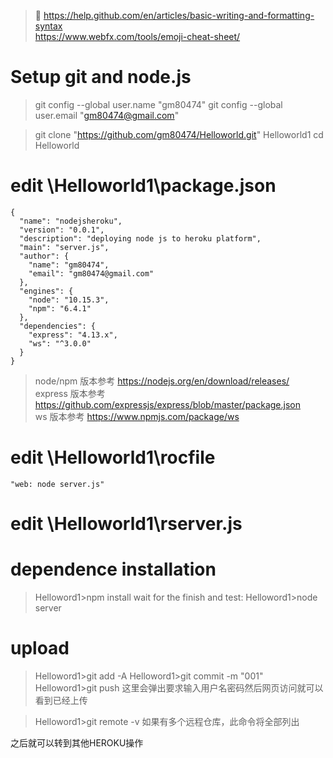 > :musical_note:
> https://help.github.com/en/articles/basic-writing-and-formatting-syntax  
> https://www.webfx.com/tools/emoji-cheat-sheet/  


# Setup git and node.js
> git config --global user.name "gm80474"
> git config --global user.email "gm80474@gmail.com"

> git clone "https://github.com/gm80474/Helloworld.git" Helloworld1
> cd Helloworld

# edit \Helloworld1\package.json
``` 
{
  "name": "nodejsheroku",
  "version": "0.0.1",
  "description": "deploying node js to heroku platform",
  "main": "server.js",
  "author": {
    "name": "gm80474",
    "email": "gm80474@gmail.com"
  },
  "engines": {
    "node": "10.15.3",
    "npm": "6.4.1"
  },
  "dependencies": {
    "express": "4.13.x",
    "ws": "^3.0.0"
  }
}
```
> node/npm 版本参考 https://nodejs.org/en/download/releases/  
> express 版本参考 https://github.com/expressjs/express/blob/master/package.json  
> ws 版本参考 https://www.npmjs.com/package/ws  


# edit \Helloworld1\rocfile
```
"web: node server.js"
```
# edit \Helloworld1\rserver.js

# dependence installation
> Helloword1>npm install
wait for the finish and test:
> Helloword1>node server

# upload
> Helloword1>git add -A
> Helloword1>git commit -m "001"
> Helloword1>git push
这里会弹出要求输入用户名密码然后网页访问就可以看到已经上传

> Helloword1>git remote -v
如果有多个远程仓库，此命令将全部列出

之后就可以转到其他HEROKU操作

